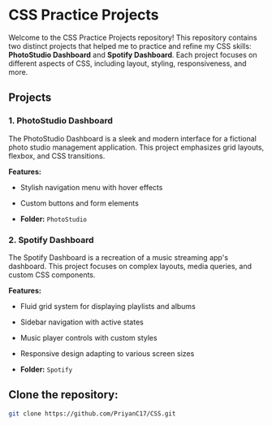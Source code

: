 # CSS Practice Projects

Welcome to the CSS Practice Projects repository! This repository contains two distinct projects that helped me to practice and refine my CSS skills: **PhotoStudio Dashboard** and **Spotify Dashboard**. Each project focuses on different aspects of CSS, including layout, styling, responsiveness, and more.

## Projects

### 1. PhotoStudio Dashboard
The PhotoStudio Dashboard is a sleek and modern interface for a fictional photo studio management application. This project emphasizes grid layouts, flexbox, and CSS transitions. 

**Features:**
- Stylish navigation menu with hover effects
- Custom buttons and form elements

- **Folder:** `PhotoStudio`

### 2. Spotify Dashboard
The Spotify Dashboard is a recreation of a music streaming app's dashboard. This project focuses on complex layouts, media queries, and custom CSS components.

**Features:**
- Fluid grid system for displaying playlists and albums
- Sidebar navigation with active states
- Music player controls with custom styles
- Responsive design adapting to various screen sizes

- **Folder:** `Spotify`

## Clone the repository:
   ```bash
   git clone https://github.com/PriyanC17/CSS.git
